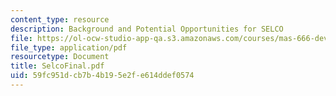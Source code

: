 ```yaml
---
content_type: resource
description: Background and Potential Opportunities for SELCO
file: https://ol-ocw-studio-app-qa.s3.amazonaws.com/courses/mas-666-developmental-entrepreneurship-fall-2003/59fc951dcb7b4b195e2fe614ddef0574_SelcoFinal.pdf
file_type: application/pdf
resourcetype: Document
title: SelcoFinal.pdf
uid: 59fc951d-cb7b-4b19-5e2f-e614ddef0574
---
```

